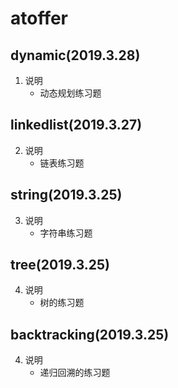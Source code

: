 # atoffer
## dynamic(2019.3.28)
1. 说明
    * 动态规划练习题

## linkedlist(2019.3.27)
2. 说明
    * 链表练习题

## string(2019.3.25)
3. 说明
    * 字符串练习题
    
## tree(2019.3.25)
4. 说明
    * 树的练习题

## backtracking(2019.3.25)
4. 说明
    * 递归回溯的练习题

